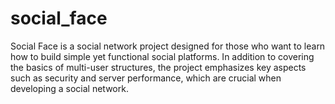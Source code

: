 # social_face
Social Face is a social network project designed for those who want to learn how to build simple yet functional social platforms. In addition to covering the basics of multi-user structures, the project emphasizes key aspects such as security and server performance, which are crucial when developing a social network.
